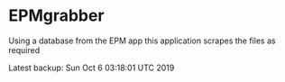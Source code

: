 # EPMgrabber
Using a database from the EPM app this application scrapes the files as required


Latest backup: Sun Oct 6 03:18:01 UTC 2019
